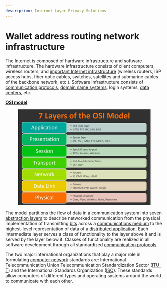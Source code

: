 ```yaml
---
description: Internet Layer Privacy Solutions
---
```


# Wallet address routing network infrastructure

The Internet is composed of hardware infrastructure and software infrastructure. The hardware infrastructure consists of client computers, wireless routers, and [important Internet infrastructure](https://en.wikipedia.org/wiki/Critical\_Internet\_infrastructure) (wireless routers, ISP access hubs, fiber optic cables, switches, satellites and submarine cables of the backbone network, etc.). Software infrastructure consists of [communication protocols](https://en.wikipedia.org/wiki/Internet\_Protocol), [domain name systems](https://en.wikipedia.org/wiki/Domain\_Name\_System), login systems, [data centers](https://en.wikipedia.org/wiki/Data\_center), etc.

[**OSI model**](https://en.wikipedia.org/wiki/OSI\_model)

<figure><img src="../../../.gitbook/assets/image (20).png" alt=""><figcaption></figcaption></figure>

The model partitions the flow of data in a communication system into seven [abstraction layers](https://en.wikipedia.org/wiki/Abstraction\_layer) to describe networked communication from the physical implementation of transmitting [bits](https://en.wikipedia.org/wiki/Bit) across a [communications medium](https://en.wikipedia.org/wiki/Transmission\_medium) to the highest-level representation of data of a [distributed application](https://en.wikipedia.org/wiki/Distributed\_application). Each intermediate layer serves a class of functionality to the layer above it and is served by the layer below it. Classes of functionality are realized in all software development through all standardized [communication protocols](https://en.wikipedia.org/wiki/Communication\_protocol).

The two major international organizations that play a major role in formulating [computer network](https://en.wikipedia.org/wiki/Computer\_network) standards are: International Telecommunication Union Telecommunication Standardization Sector ([ITU-T](https://en.wikipedia.org/wiki/ITU-T)) and the International Standards Organization ([ISO](https://en.wikipedia.org/wiki/International\_Organization\_for\_Standardization)). These standards allow computers of different types and operating systems around the world to communicate with each other.
